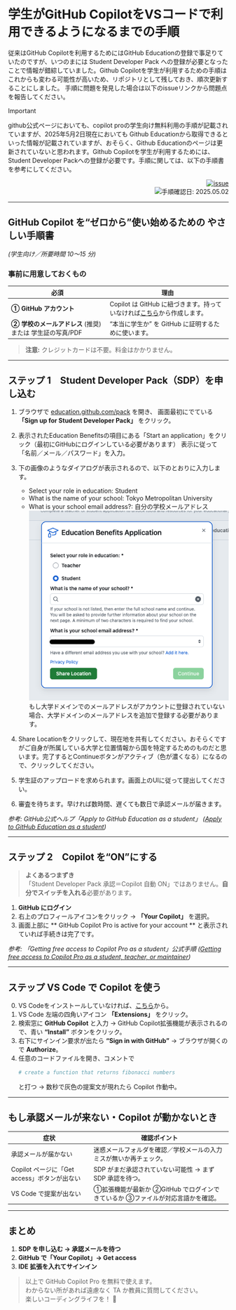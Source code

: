 # 学生がGitHub CopilotをVSコードで利用できるようになるまでの手順
従来はGitHub Copilotを利用するためにはGitHub Educationの登録で事足りていたのですが、いつのまには Student Developer Pack への登録が必要となったことで情報が錯綜していました。Github Copilotを学生が利用するための手順はこれからも変わる可能性が高いため、リポジトリとして残しておき、順次更新することにしました。
手順に問題を発見した場合は以下のissueリンクから問題点を報告してください。

> [!IMPORTANT]
> github公式ページにおいても、copilot proの学生向け無料利用の手順が記載されていますが、2025年5月2日現在においても Github Educationから取得できるといった情報が記載されていますが、おそらく、Github Educationのページは更新されていないと思われます。Github Copilotを学生が利用するためには、Student Developer Packへの登録が必要です。手順に関しては、以下の手順書を参考にしてください。

<p align="right">
<a href="https://github.com/TetsuakiBaba/HowtoGetGithubCopilotforStudent/issues" target="_blank"><img src="https://img.shields.io/badge/問題報告-issue-red" alt="issue"></a>
<br>
    <img src="https://img.shields.io/badge/手順確認日-2025.05.02-blue" alt="手順確認日: 2025.05.02"><br>

</p>

--- 
## GitHub Copilot を“ゼロから”使い始めるための やさしい手順書  
*(学生向け／所要時間 10〜15 分)*  


### 事前に用意しておくもの
| 必須 | 理由 |
|------|------|
| **① GitHub アカウント** | Copilot は GitHub に紐づきます。持っていなければ<a href="https://github.com/signup" target="_blank">こちら</a>から作成します。 |
| **② 学校のメールアドレス** (推奨) または 学生証の写真/PDF | “本当に学生か” を GitHub に証明するために使います。 |

> **注意:** クレジットカードは不要。料金はかかりません。

---

## ステップ 1　Student Developer Pack（SDP）を申し込む
1. ブラウザで [education.github.com/pack](https://education.github.com/pack) を開き、
   画面最初にでている **「Sign up for Student Developer Pack」** をクリック。  
2. 表示されたEducation Benefitsの項目にある「Start an application」をクリック（最初にGitHubにログインしている必要があります）
   表示に従って「名前／メール／パスワード」を入力。
3. 下の画像のようなダイアログが表示されるので、以下のとおりに入力します。
    - Select your role in education: Student
    - What is the name of your school: Tokyo Metropolitan University
    - What is your school email address?: 自分の学校メールアドレス  
    ![alt text](<スクリーンショット 2025-05-02 10.24.51.png>)
    もし大学ドメインでのメールアドレスがアカウントに登録されていない場合、大学ドメインのメールアドレスを追加で登録する必要があります。

4. Share Locationをクリックして、現在地を共有してください。おそらくですがご自身が所属している大学と位置情報から国を特定するためのものだと思います。完了するとContinueボタンがアクティブ（色が濃くなる）になるので、クリックしてください。
5. 学生証のアップロードを求められます。画面上のUIに従って提出してください。
6. 審査を待ちます。早ければ数時間、遅くても数日で承認メールが届きます。  

*参考: GitHub公式ヘルプ「Apply to GitHub Education as a student」 ([Apply to GitHub Education as a student](https://docs.github.com/education/explore-the-benefits-of-teaching-and-learning-with-github-education/github-global-campus-for-students/apply-to-github-global-campus-as-a-student?utm_source=chatgpt.com))*

---

## ステップ 2　Copilot を“ON”にする
> **よくあるつまずき**  
> 「Student Developer Pack 承認＝Copilot 自動 ON」ではありません。**自分でスイッチを入れる**必要があります。

1. **GitHub にログイン**  
2. 右上のプロフィールアイコンをクリック → **「Your Copilot」** を選択。  
3. 画面上部に ** GitHub Copilot Pro is active for your account ** と表示されていれば手続きは完了です。

*参考: 「Getting free access to Copilot Pro as a student」公式手順 ([Getting free access to Copilot Pro as a student, teacher, or maintainer](https://docs.github.com/en/copilot/managing-copilot/managing-copilot-as-an-individual-subscriber/getting-started-with-copilot-on-your-personal-account/getting-free-access-to-copilot-pro-as-a-student-teacher-or-maintainer?utm_source=chatgpt.com))*

---

## ステップ VS Code で Copilot を使う
0. VS Codeをインストールしていなければ、<a href="https://code.visualstudio.com/" target="__blank">こちら</a>から。
1. VS Code 左端の四角いアイコン **「Extensions」** をクリック。  
2. 検索窓に **GitHub Copilot** と入力 → GitHub Copilot拡張機能が表示されるので、青い **“Install”** ボタンをクリック。  
3. 右下にサインイン要求が出たら **“Sign in with GitHub”** → ブラウザが開くので **Authorize**。  
4. 任意のコードファイルを開き、コメントで  
   ```python
   # create a function that returns fibonacci numbers
   ```  
   と打つ → 数秒で灰色の提案文が現れたら Copilot 作動中。  

---

## もし承認メールが来ない・Copilot が動かないとき
| 症状 | 確認ポイント |
|------|--------------|
| 承認メールが届かない | 迷惑メールフォルダを確認／学校メールの入力ミスが無いか再チェック。 |
| Copilot ページに「Get access」ボタンが出ない | SDP がまだ承認されていない可能性 → まず SDP 承認を待つ。 |
| VS Code で提案が出ない | ①拡張機能が最新か ②GitHub でログインできているか ③ファイルが対応言語かを確認。 |

---

## まとめ
1. **SDP を申し込む → 承認メールを待つ**  
2. **GitHub で「Your Copilot」→ Get access**  
3. **IDE 拡張を入れてサインイン**  

> 以上で GitHub Copilot Pro を無料で使えます。  
> わからない所があれば遠慮なく TA か教員に質問してください。  
> 楽しいコーディングライフを！ 🎉
